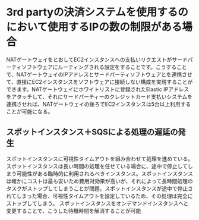 # 3rd partyの決済システムを使用するのにおいて使用するIPの数の制限がある場合
NATゲートウェイをとおしてEC2インスタンスへの支払いリクエストがサードパーティソフトウェアにルーティングされる設定をすることです。こうすることで、NATゲートウェイのIPアドレスとサードパーティソフトウェアとを連携させて、直接にEC2インスタンスをソフトウェアに接続しない構成を実現することができます。NATゲートウェイにホワイトリストに登録されたElastic IPアドレスをアタッチして、それにサードパーティーのクレジットカード支払いシステムを連携させれば、NATゲートウェイの後ろでEC2インスタンスは5台以上利用することが可能になる。

## スポットインスタンス＋SQSによる処理の遅延の発生
スポットインスタンスに可視性タイムアウトを組み合わせて処理を進めている。スポットインスタンスは長い時間の処理を任せている場合に、途中で停止してしまう可能性がある臨時的に利用されるべきインスタンス。スポットインスタンスは確かにコストは最も安いため費用対効果が高いが、それによって長時間処理のタスクがストップしてしまうことが問題。スポットインスタンスが途中で停止されてしまった場合、可視性タイムアウトを設定しているため、その処理は完全にストップしてしまう。
スポットインスタンスをオンデマンドインスタンスへと変更することで、こうした待機時間を解消することが可能